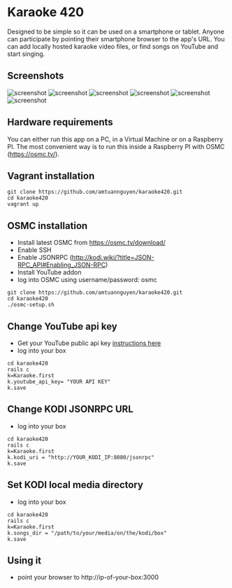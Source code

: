 # Karaoke 420

Designed to be simple so it can be used on a smartphone or tablet. Anyone can participate by pointing their smartphone browser to the app's URL. You can add locally hosted karaoke video files, or find songs on YouTube and start singing.

## Screenshots
![screenshot](https://github.com/amtuannguyen/karaoke420/blob/master/public/IMG_3631.PNG)
![screenshot](https://github.com/amtuannguyen/karaoke420/blob/master/public/IMG_3632.PNG)
![screenshot](https://github.com/amtuannguyen/karaoke420/blob/master/public/IMG_3635.PNG)
![screenshot](https://github.com/amtuannguyen/karaoke420/blob/master/public/IMG_3636.PNG)
![screenshot](https://github.com/amtuannguyen/karaoke420/blob/master/public/IMG_3637.PNG)
![screenshot](https://github.com/amtuannguyen/karaoke420/blob/master/public/IMG_3638.PNG)

## Hardware requirements
You can either run this app on a PC, in a Virtual Machine or on a Raspberry PI. The most convenient way is to run this inside a Raspberry PI with OSMC (https://osmc.tv/). 

## Vagrant installation
```
git clone https://github.com/amtuannguyen/karaoke420.git
cd karaoke420
vagrant up
```

## OSMC installation
* Install latest OSMC from https://osmc.tv/download/
* Enable SSH
* Enable JSONRPC (http://kodi.wiki/?title=JSON-RPC_API#Enabling_JSON-RPC)
* Install YouTube addon
* log into OSMC using username/password: osmc
```
git clone https://github.com/amtuannguyen/karaoke420.git
cd karaoke420
./osmc-setup.sh
```

## Change YouTube api key
* Get your YouTube public api key [instructions here](https://github.com/Fullscreen/yt#apps-that-do-not-require-user-interactions)
* log into your box
```
cd karaoke420
rails c
k=Karaoke.first
k.youtube_api_key= "YOUR API KEY"
k.save
```

## Change KODI JSONRPC URL
* log into your box
```
cd karaoke420
rails c
k=Karaoke.first
k.kodi_uri = "http://YOUR_KODI_IP:8080/jsonrpc"
k.save
```

## Set KODI local media directory
* log into your box
```
cd karaoke420
rails c
k=Karaoke.first
k.songs_dir = "/path/to/your/media/on/the/kodi/box"
k.save
```

## Using it
* point your browser to http://ip-of-your-box:3000
